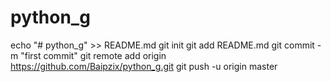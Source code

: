 # python_g
echo "# python_g" >> README.md
git init
git add README.md
git commit -m "first commit"
git remote add origin https://github.com/Baipzix/python_g.git
git push -u origin master
